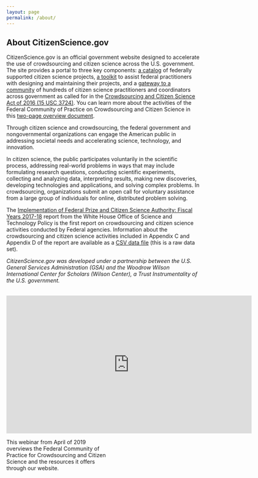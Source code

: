 ```yaml
---
layout: page
permalink: /about/
---
```


## About CitizenScience.gov


CitizenScience.gov is an official government website designed to accelerate the use of crowdsourcing and citizen science across the U.S. government. The site provides a portal to three key components: <a href="{{ site.baseurl }}/catalog/" target="blank" rel="noopener">a catalog</a> of federally supported citizen science projects, <a href="{{ site.baseurl }}/toolkit">a toolkit</a> to assist federal practitioners with designing and maintaining their projects, and a <a href="{{ site.baseurl }}/about/community-of-practice/">gateway to a community</a> of hundreds of citizen science practitioners and coordinators across government as called for in the [Crowdsourcing and Citizen Science Act of 2016 (15 USC 3724)](http://bit.ly/2BlulAG). You can learn more about the activities of the Federal Community of Practice on Crowdsourcing and Citizen Science in this <a href="{{ site.baseurl }}/assets/FedCCS.pdf">two-page overview document</a>.

Through citizen science and crowdsourcing, the federal government and nongovernmental organizations can engage the American public in addressing societal needs and accelerating science, technology, and innovation.

In citizen science, the public participates voluntarily in the scientific process, addressing real-world problems in ways that may include formulating research questions, conducting scientific experiments, collecting and analyzing data, interpreting results, making new discoveries, developing technologies and applications, and solving complex problems. In crowdsourcing, organizations submit an open call for voluntary assistance from a large group of individuals for online, distributed problem solving.

The <a href="https://www.whitehouse.gov/wp-content/uploads/2019/06/Federal-Prize-and-Citizen-Science-Implementation-FY17-18-Report-June-2019.pdf" target="_blank" rel="noopener">Implementation of Federal Prize and Citizen Science Authority: Fiscal Years 2017-18</a> report from the White House Office of Science and Technology Policy is the first report on crowdsourcing and citizen science activities conducted by Federal agencies. Information about the crowdsourcing and citizen science activities included in Appendix C and Appendix D of the report are available as a <a href="{{ site.baseurl }}/assets/crowdsourcing-and-citizen-science-appendices.CSV" target="_blank" rel="noopener">CSV data file</a> (this is a raw data set). 

*CitizenScience.gov was developed under a partnership between the U.S. General Services Administration (GSA) and the Woodrow Wilson International Center for Scholars (Wilson Center), a Trust Instrumentality of the U.S. government.*
<br>
<br>

<iframe width="640" height="360" src="https://www.youtube.com/embed/Kx1kSJ4y-7s" frameborder="0" allow="accelerometer; autoplay; encrypted-media; gyroscope; picture-in-picture" allowfullscreen></iframe>
<p class="image-caption" style="text-align: left; width: 55%;">This webinar from April of 2019 overviews the Federal Community of Practice for Crowdsourcing and Citizen Science and the resources it offers through our website.</p>

<br>
<br>
<br>
<br>
<br>
<br>
<br>
<br>
<br>
<br>
<br>
<br>
<br>
<br>
<br>
<br>





